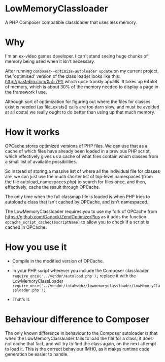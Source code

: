 LowMemoryClassloader
====================

A PHP Composer compatible classloader that uses less memory.


Why
===

I'm an ex-video games developer. I can't stand seeing huge chunks of memory being used when it isn't necessary.

After running `composer--optimize-autoloader update` on my current project, the 'optimised' version of the class loader looks like this: http://pastebin.com/Xa1ii7PY which quite frankly appalls. It takes up 645kB of memory, which is about 30% of the memory needed to display a page in the framework I use.

Although sort of optimization for figuring out where the files for classes exist is needed (as file_exists() calls are too darn slow, and must be avoided at all costs) we really ought to do better than using up that much memory.


How it works
============

OPCache stores optimized versions of PHP files. We can use that as a cache of which files have already been loaded in a previous PHP script, which effectively gives us a cache of what files contain which classes from a small list of available possibilities.

So instead of storing a massive list of where all the individual file for classes are, we can just use the much shorter list of top-level namespaces (from the file autoload_namespaces.php) to search for files once, and then, effectively, cache the result through OPCache.

The only time when the full classmap file is loaded is when PHP tries to autoload a class that isn't cached by OPCache, and isn't namespaced.

The LowMemoryClassloader requires you to use my fork of OPCache from https://github.com/Danack/ZendOptimizerPlus as it adds the function `opcache_script_cached($scriptName)` to allow you to check if a script is cached in OPCache.


How you use it
==============

* Compile in the modified version of OPCache.

* In your PHP script wherever you include the Composer classloader `require_once('../vendor/autoload.php');` replace it with the LowMemoryClassLoader `require_once('../vendor/intahwebz/lowmemoryclassloader/LowMemoryClassloader.php');`

* That's it.


Behaviour difference to Composer
================================

The only known difference in behaviour to the Composer autoloader is that when the LowMemoryClassloader fails to load the file for a class, it does not cache that fact, and will try to find the class again, on the next attempt to load it. This is the correct behaviour IMHO, as it makes runtime code generation be easier to handle.
 
